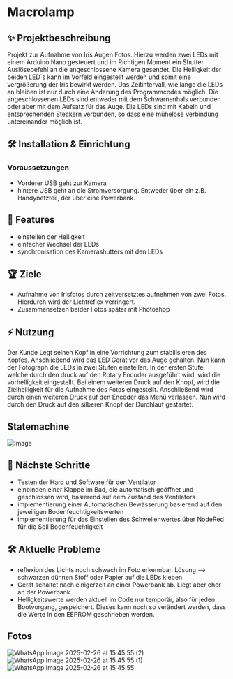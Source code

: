 # Macrolamp

## ✨ Projektbeschreibung
Projekt zur Aufnahme von Iris Augen Fotos. Hierzu werden zwei LEDs mit einem Arduino Nano gesteuert und im Richtigen Moment ein Shutter Auslösebefehl an die angeschlossene Kamera gesendet. 
Die Helligkeit der beiden LED`s kann im Vorfeld eingestellt werden und somit eine vergrößerung der Iris bewirkt werden. Das Zeitintervall, wie lange die LEDs an bleiben ist nur durch eine Anderung des Programmcodes möglich. Die angeschlossenen LEDs sind entweder mit dem Schwarnenhals verbunden oder aber mit dem Aufsatz für das Auge. Die LEDs sind mit Kabeln und entsprechenden Steckern verbunden, so dass eine mühelose verbindung untereinander möglich ist.  

## 🛠 Installation & Einrichtung
### Voraussetzungen
- Vorderer USB geht zur Kamera
- hintere USB geht an die Stromversorgung. Entweder über ein z.B. Handynetzteil, der über eine Powerbank.


## 📝 Features
- einstellen der Helligkeit
- einfacher Wechsel der LEDs
- synchronisation des Kamerashutters mit den LEDs

## 🏆 Ziele
- Aufnahme von Irisfotos durch zeitversetztes aufnehmen von zwei Fotos. Hierdurch wird der Lichtreflex verringert.
- Zusammensetzen beider Fotos später mit Photoshop

## ⚡ Nutzung
Der Kunde Legt seinen Kopf in eine Vorrichtung zum stabilisieren des Kopfes. Anschließend wird das LED Gerät vor das Auge gehalten. Nun kann der Fotograph die LEDs in zwei Stufen einstellen. In der ersten Stufe, welche durch den druck auf den Rotary Encoder ausgeführt wird, wird die vorhelligkeit eingestellt. Bei einem weiteren Druck auf den Knopf, wird die Zielhelligkeit für die Aufnahme des Fotos eingestellt. Anschließend wird durch einen weiteren Druck auf den Encoder das Menü verlassen. Nun wird durch den Druck auf den silberen Knopf der Durchlauf gestartet. 
##   Statemachine
![image](https://github.com/user-attachments/assets/7532e40f-0c54-4099-9b48-818b95740bab)


## 🔄 Nächste Schritte
- Testen der Hard und Software für den Ventilator
- einbinden einer Klappe im Bad, die automatisch geöffnet und geschlossen wird, basierend auf dem Zustand des Ventilators
- implementierung einer Automatischen Bewässerung basierend auf den jeweiligen Bodenfeuchtigkeitswerten
- implementierung für das Einstellen des Schwellenwertes über NodeRed für die Soll Bodenfeuchtigkeit

## 🛠 Aktuelle Probleme
- reflexion des Lichts noch schwach im Foto erkennbar. Lösung --> schwarzen dünnen Stoff oder Papier auf die LEDs kleben
- Gerät schaltet nach einigerzeit an einer Powerbank ab. Liegt aber eher an der Powerbank
- Helligkeitswerte werden aktuell im Code nur temporär, also für jeden Bootvorgang, gespeichert. Dieses kann noch so verändert werden, dass die Werte in den EEPROM geschrieben werden.

## Fotos
![WhatsApp Image 2025-02-26 at 15 45 55 (2)](https://github.com/user-attachments/assets/d93f09d4-866b-462e-963d-6389d1af6781)
![WhatsApp Image 2025-02-26 at 15 45 55 (1)](https://github.com/user-attachments/assets/45b0084f-0aab-4753-9170-c3901d4539c7)
![WhatsApp Image 2025-02-26 at 15 45 55](https://github.com/user-attachments/assets/425b44c1-195a-4099-b50e-e75000af3f2a)

